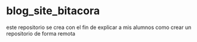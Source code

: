 # blog_site_bitacora
este repositorio se crea con el fin de explicar a mis alumnos como crear un repositorio de forma remota
